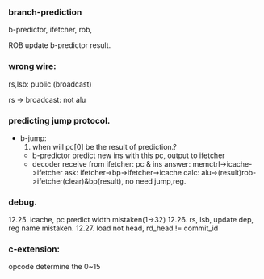 ### branch-prediction

b-predictor, ifetcher, rob, 

ROB update b-predictor result.

### wrong wire:

rs,lsb: public (broadcast)

rs -> broadcast: not alu 

### predicting jump protocol.
- b-jump:
  1. when will pc[0] be the result of prediction.?
  - b-predictor predict new ins with this pc, output to ifetcher
  - decoder receive from ifetcher: pc & ins
answer:
  memctrl->icache->ifetcher
ask:
  ifetcher->bp->ifetcher->icache
calc:
  alu->(result)rob->ifetcher(clear)&bp(result), no need jump,reg.

### debug.

12.25. icache, pc predict width mistaken(1->32)
12.26. rs, lsb, update dep, reg name mistaken.
12.27. load not head, rd_head != commit_id

### c-extension:

opcode determine the 0~15
